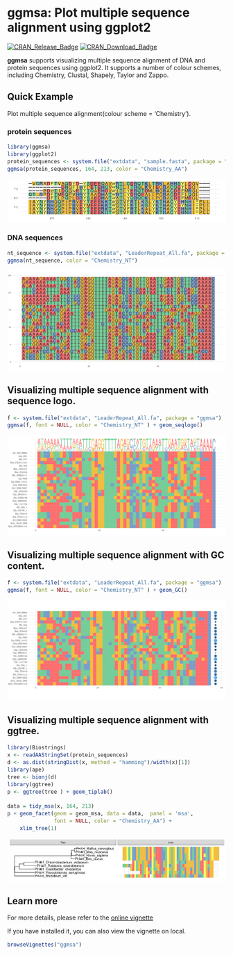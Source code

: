 <!-- README.md is generated from README.Rmd. Please edit that file -->

# ggmsa: Plot multiple sequence alignment using ggplot2

[![CRAN\_Release\_Badge](https://www.r-pkg.org/badges/version-ago/ggmsa)](https://cran.r-project.org/package=ggmsa)
[![CRAN\_Download\_Badge](https://cranlogs.r-pkg.org/badges/grand-total/ggmsa?color=green)](https://cran.r-project.org/package=ggmsa)

**ggmsa** supports visualizing multiple sequence alignment of DNA and
protein sequences using ggplot2. It supports a number of colour schemes,
including Chemistry, Clustal, Shapely, Taylor and Zappo.

## Quick Example

Plot multiple sequence alignment(colour scheme = ‘Chemistry’).

### protein sequences

``` r
library(ggmsa)
library(ggplot2)
protein_sequences <- system.file("extdata", "sample.fasta", package = "ggmsa")
ggmsa(protein_sequences, 164, 213, color = "Chemistry_AA")
```

![](README_files/figure-gfm/unnamed-chunk-1-1.png)<!-- -->

### DNA sequences

``` r
nt_sequence <- system.file("extdata", "LeaderRepeat_All.fa", package = "ggmsa")
ggmsa(nt_sequence, color = "Chemistry_NT")
```

![](README_files/figure-gfm/unnamed-chunk-2-1.png)<!-- -->

## Visualizing multiple sequence alignment with sequence logo.

``` r
f <- system.file("extdata", "LeaderRepeat_All.fa", package = "ggmsa")
ggmsa(f, font = NULL, color = "Chemistry_NT" ) + geom_seqlogo()
```

![](README_files/figure-gfm/unnamed-chunk-3-1.png)<!-- -->

## Visualizing multiple sequence alignment with GC content.

``` r
f <- system.file("extdata", "LeaderRepeat_All.fa", package = "ggmsa")
ggmsa(f, font = NULL, color = "Chemistry_NT" ) + geom_GC()
```

![](README_files/figure-gfm/unnamed-chunk-4-1.png)<!-- -->

## Visualizing multiple sequence alignment with ggtree.

``` r
library(Biostrings)
x <- readAAStringSet(protein_sequences)
d <- as.dist(stringDist(x, method = "hamming")/width(x)[1])
library(ape)
tree <- bionj(d)
library(ggtree)
p <- ggtree(tree ) + geom_tiplab()

data = tidy_msa(x, 164, 213)
p + geom_facet(geom = geom_msa, data = data,  panel = 'msa',
               font = NULL, color = "Chemistry_AA") +
    xlim_tree(1)
```

![](README_files/figure-gfm/unnamed-chunk-5-1.png)<!-- -->

## Learn more

For more details, please refer to the [online
vignette](https://cran.r-project.org/web/packages/ggmsa/vignettes/ggmsa.html)

If you have installed it, you can also view the vignette on local.

``` r
browseVignettes("ggmsa")
```

